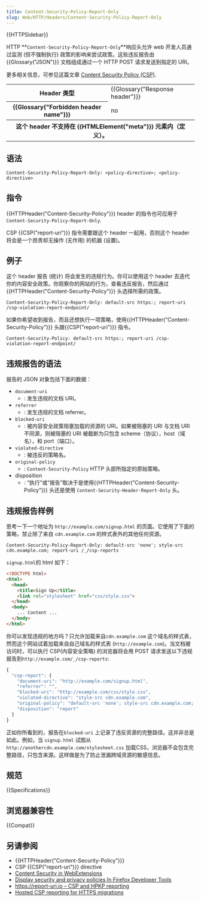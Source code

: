 ```yaml
---
title: Content-Security-Policy-Report-Only
slug: Web/HTTP/Headers/Content-Security-Policy-Report-Only
---
```


{{HTTPSidebar}}

HTTP **`Content-Security-Policy-Report-Only`**响应头允许 web 开发人员通过监测 (但不强制执行) 政策的影响来尝试政策。这些违反报告由 {{Glossary("JSON")}} 文档组成通过一个 HTTP POST 请求发送到指定的 URI。

更多相关信息，可参见这篇文章 [Content Security Policy (CSP)](/zh-CN/docs/Web/HTTP/CSP).

<table class="properties">
  <tbody>
    <tr>
      <th scope="row">Header 类型</th>
      <td>{{Glossary("Response header")}}</td>
    </tr>
    <tr>
      <th scope="row">{{Glossary("Forbidden header name")}}</th>
      <td>no</td>
    </tr>
    <tr>
      <th colspan="2" scope="row">
        这个 header 不支持在 {{HTMLElement("meta")}} 元素内（定义）。
      </th>
    </tr>
  </tbody>
</table>

## 语法

```plain
Content-Security-Policy-Report-Only: <policy-directive>; <policy-directive>
```

## 指令

{{HTTPHeader("Content-Security-Policy")}} header 的指令也可应用于 `Content-Security-Policy-Report-Only`.

CSP {{CSP("report-uri")}} 指令需要跟这个 header 一起用，否则这个 header 将会是一个昂贵却无操作 (无作用) 的机器 (设置)。

## 例子

这个 header 报告 (统计) 将会发生的违规行为。你可以使用这个 header 去迭代你的内容安全政策。你观察你的网站的行为，查看违反报告，然后通过 {{HTTPHeader("Content-Security-Policy")}} 头选择所需的政策。

```plain
Content-Security-Policy-Report-Only: default-src https:; report-uri /csp-violation-report-endpoint/
```

如果你希望收到报告，而且还想执行一项策略，使用{{HTTPHeader("Content-Security-Policy")}} 头跟{{CSP("report-uri")}} 指令。

```plain
Content-Security-Policy: default-src https:; report-uri /csp-violation-report-endpoint/
```

## 违规报告的语法

报告的 JSON 对象包括下面的数据：

- `document-uri`
  - : 发生违规的文档 URI。
- `referrer`
  - : 发生违规的文档 referrer。
- `blocked-uri`
  - : 被内容安全政策阻塞加载的资源的 URI。如果被阻塞的 URI 与文档 URI 不同源，则被阻塞的 URI 被截断为只包含 scheme（协议），host（域名），和 port（端口）。
- `violated-directive`
  - : 被违反的策略名。
- `original-policy`
  - : `Content-Security-Policy` HTTP 头部所指定的原始策略。
- disposition
  - : “执行”或“报告”取决于是使用{{HTTPHeader("Content-Security-Policy")}} 头还是使用 `Content-Security-Header-Report-Only` 头。

## 违规报告样例

思考一下一个地址为 `http://example.com/signup.html` 的页面。它使用了下面的策略，禁止除了来自 `cdn.example.com` 的样式表外的其他任何资源。

```http
Content-Security-Policy-Report-Only: default-src 'none'; style-src cdn.example.com; report-uri /_/csp-reports
```

`signup.html`的 html 如下：

```html
<!DOCTYPE html>
<html>
  <head>
    <title>Sign Up</title>
    <link rel="stylesheet" href="css/style.css">
  </head>
  <body>
    ... Content ...
  </body>
</html>
```

你可以发现违规的地方吗？只允许加载来自`cdn.example.com` 这个域名的样式表，然而这个网站试着加载来自自己域名的样式表 (`http://example.com`)。当文档被访问时，可以执行 CSP(内容安全策略) 的浏览器将会用 POST 请求发送以下违规报告到`http://example.com/_/csp-reports`:

```js
{
  "csp-report": {
    "document-uri": "http://example.com/signup.html",
    "referrer": "",
    "blocked-uri": "http://example.com/css/style.css",
    "violated-directive": "style-src cdn.example.com",
    "original-policy": "default-src 'none'; style-src cdn.example.com; report-uri /_/csp-reports",
    "disposition": "report"
  }
}
```

正如你所看到的，报告在`blocked-uri` 上记录了违反资源的完整路径。这并非总是如此。例如，当 `signup.html` 试图从 `http://anothercdn.example.com/stylesheet.css` 加载CSS，浏览器不会包含完整路径，只包含来源。这样做是为了防止泄漏跨域资源的敏感信息。

## 规范

{{Specifications}}

## 浏览器兼容性

{{Compat}}

## 另请参阅

- {{HTTPHeader("Content-Security-Policy")}}
- CSP {{CSP("report-uri")}} directive
- [Content Security in WebExtensions](/zh-CN/docs/Mozilla/Add-ons/WebExtensions/Content_Security_Policy)
- [Display security and privacy policies In Firefox Developer Tools](/zh-CN/docs/Tools/GCLI/Display_security_and_privacy_policies)
- [https://report-uri.io – CSP and HPKP reporting](https://report-uri.io/)
- [Hosted CSP reporting for HTTPS migrations](https://httpschecker.net/guides/https-reporter)
